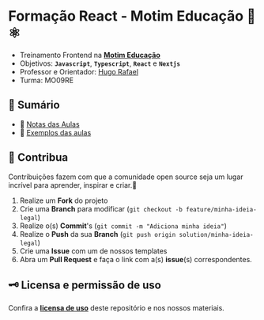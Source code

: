 # **Formação React - Motim Educação** 🚀⚛️

- Treinamento Frontend na [**Motim Educação**](https://motim.me/)
- Objetivos: **`Javascript`**, **`Typescript`**, **`React`** e **`Nextjs`**
- Professor e Orientador: [Hugo Rafael](https://github.com/hgrafa)
- Turma: MO09RE

## 🧭 Sumário

- 📝 [Notas das Aulas](/Notas/)
- 🌱 [Exemplos das aulas](/Exemplos/)

<!-- ## 🚀 Projetos Reais -->

## 💙 Contribua

Contribuições fazem com que a comunidade open source seja um lugar incrível para aprender, inspirar e criar.💙

1. Realize um **Fork** do projeto
2. Crie uma **Branch** para modificar (`git checkout -b feature/minha-ideia-legal`)
3. Realize o(s) **Commit**'s (`git commit -m "Adiciona minha ideia"`)
4. Realize o **Push** da sua **Branch** (`git push origin solution/minha-ideia-legal`)
5. Crie uma **Issue** com um de nossos templates
6. Abra um **Pull Request** e faça o link com a(s) **issue**(s) correspondentes.

## 🗝️ Licensa e permissão de uso

Confira a [**licensa de uso**](LICENSE) deste repositório e nos nossos materiais.
